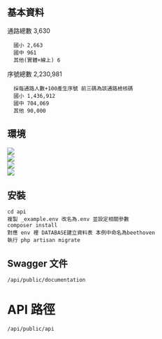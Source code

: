 ## 基本資料

通路總數 3,630
```
  國小 2,663
  國中 961
  其他(實體+線上) 6
```
序號總數 2,230,981
```
  採每通路人數+100產生序號 前三碼為該通路檢核碼
  國小 1,436,912
  國中 704,069
  其他 90,000
```
## 環境
<div title="PHP version"><img src="https://img.shields.io/badge/php-%3E=_7.2.14-green.svg"></div>
<div title="Lumen version"><img src="https://img.shields.io/badge/lumen framework-%3E=_5.5-green.svg"></div>
<div title="Mysql version"><img src="https://img.shields.io/badge/Mysql-%3E=_5.7-green.svg"></div>
<div title="Composer version"><img src="https://img.shields.io/badge/Composer-%3E=_1.7.2-green.svg"></div>

## 安裝
```
cd api
複製 _example.env 改名為.env 並設定相關參數
composer install
對應 env 裡 DATABASE建立資料表 本例中命名為beethoven
執行 php artisan migrate
```

## Swagger 文件
```
/api/public/documentation
```

# API 路徑
```
/api/public/api
```
